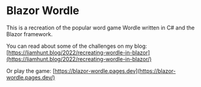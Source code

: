 # Blazor Wordle

This is a recreation of the popular word game Wordle written in C# and the Blazor framework.

You can read about some of the challenges on my blog: [https://liamhunt.blog/2022/recreating-wordle-in-blazor](https://liamhunt.blog/2022/recreating-wordle-in-blazor/)

Or play the game: [https://blazor-wordle.pages.dev](https://blazor-wordle.pages.dev/)
